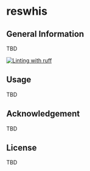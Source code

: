 # reswhis

## General Information

TBD

[![Linting with ruff](https://github.com/Masihtabaei/reswhis/actions/workflows/ruff.yml/badge.svg)](https://github.com/Masihtabaei/reswhis/actions/workflows/ruff.yml)

## Usage

TBD

## Acknowledgement

TBD

## License

TBD